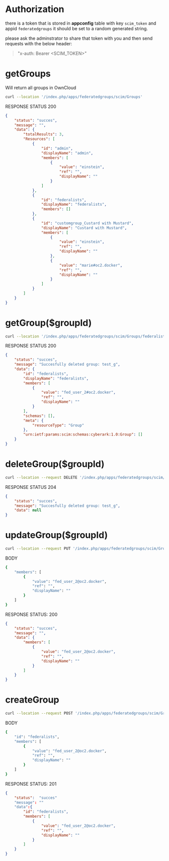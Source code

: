# Authorization
there is a token that is stored in **appconfig** table with key `scim_token` and appid `federatedgroups` it should be set to a random generated string. 

please ask the adminstrator to share that token with you and then send requests with the below header: 

> "x-auth: Bearer <SCIM_TOKEN>"


# getGroups 
Will return all groups in OwnCloud

```bash
curl --location '/index.php/apps/federatedgroups/scim/Groups'
```

RESPONSE STATUS 200
```json
{
    "status": "succes",
    "message": "",
    "data": {
        "totalResults": 3,
        "Resources": [
            {
                "id": "admin",
                "displayName": "admin",
                "members": [
                    {
                        "value": "einstein",
                        "ref": "",
                        "displayName": ""
                    }
                ]
            },
            {
                "id": "federalists",
                "displayName": "federalists",
                "members": []
            },
            {
                "id": "customgroup_Custard with Mustard",
                "displayName": "Custard with Mustard",
                "members": [
                    {
                        "value": "einstein",
                        "ref": "",
                        "displayName": ""
                    },
                    {
                        "value": "marie#oc2.docker",
                        "ref": "",
                        "displayName": ""
                    }
                ]
            }
        ]
    }
}
```

# getGroup($groupId)

```bash
curl --location '/index.php/apps/federatedgroups/scim/Groups/federalists'
```

RESPONSE STATUS 200
```json
{
    "status": "succes",
    "message": "Succesfully deleted group: test_g",
    "data": {
        "id": "federalists",
        "displayName": "federalists",
        "members": [
            {
                "value": "fed_user_2#oc2.docker",
                "ref": "",
                "displayName": ""
            }
        ],
        "schemas": [],
        "meta": {
            "resourceType": "Group"
        },
        "urn:ietf:params:scim:schemas:cyberark:1.0:Group": []
    }
}
```

# deleteGroup($groupId)

```bash
curl --location --request DELETE '/index.php/apps/federatedgroups/scim/Groups/federalists'
```
RESPONSE STATUS 204
```json
{
    "status": "succes",
    "message": "Succesfully deleted group: test_g",
    "data": null
}
```

# updateGroup($groupId)

```bash
curl --location --request PUT '/index.php/apps/federatedgroups/scim/Groups/federalists'
```
BODY
```bash
{
    "members": [
        {
            "value": "fed_user_2@oc2.docker",
            "ref": "",
            "displayName": ""
        }
    ]
}
```
RESPONSE STATUS: 200
```json
{
    "status": "succes",
    "message": "",
    "data": {
        "members": [
            {
                "value": "fed_user_2@oc2.docker",
                "ref": "",
                "displayName": ""
            }
        ]
    }
}

```

# createGroup

```bash
curl --location --request POST '/index.php/apps/federatedgroups/scim/Groups'
```
BODY
```bash
{
    "id": "federalists",
    "members": [
        {
            "value": "fed_user_2@oc2.docker",
            "ref": "",
            "displayName": ""
        }
    ]
}
```
RESPONSE STATUS: 201
```json
{
    "status":  "succes"
    "message": ""
    "data":{
        "id": "federalists",
        "members": [
            {
                "value": "fed_user_2@oc2.docker",
                "ref": "",
                "displayName": ""
            }
        ]
    }
}
```
